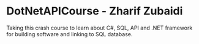 # DotNetAPICourse - Zharif Zubaidi

Taking this crash course to learn about C#, SQL, API and .NET framework for building software and linking to SQL database.
